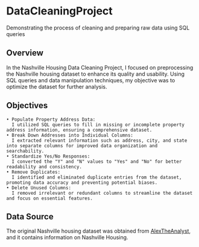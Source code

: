 # DataCleaningProject
Demonstrating the process of cleaning and preparing raw data using SQL queries

## Overview
In the Nashville Housing Data Cleaning Project, I focused on preprocessing the Nashville housing dataset to enhance its quality and usability. Using SQL queries and data manipulation techniques, my objective was to optimize the dataset for further analysis.

## Objectives
    • Populate Property Address Data: 
      I utilized SQL queries to fill in missing or incomplete property address information, ensuring a comprehensive dataset.
    • Break Down Addresses into Individual Columns: 
      I extracted relevant information such as address, city, and state into separate columns for improved data organization and searchability.
    • Standardize Yes/No Responses: 
      I converted the "Y" and "N" values to "Yes" and "No" for better readability and consistency.
    • Remove Duplicates: 
      I identified and eliminated duplicate entries from the dataset, promoting data accuracy and preventing potential biases.
    • Delete Unused Columns: 
      I removed irrelevant or redundant columns to streamline the dataset and focus on essential features.

## Data Source
The original Nashville housing dataset was obtained from [AlexTheAnalyst](https://github.com/AlexTheAnalyst), and it contains information on Nashville Housing.
